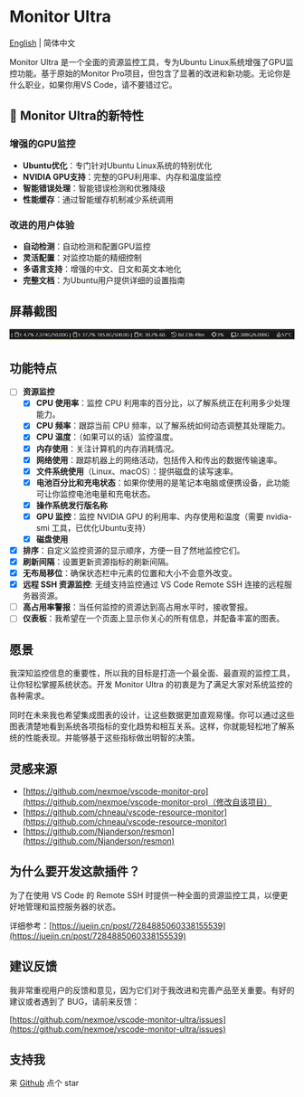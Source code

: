 # Monitor Ultra

[English](./README.md) | 简体中文

Monitor Ultra 是一个全面的资源监控工具，专为Ubuntu Linux系统增强了GPU监控功能。基于原始的Monitor Pro项目，但包含了显著的改进和新功能。无论你是什么职业，如果你用VS Code，请不要错过它。

## 🚀 Monitor Ultra的新特性

### 增强的GPU监控

- **Ubuntu优化**：专门针对Ubuntu Linux系统的特别优化
- **NVIDIA GPU支持**：完整的GPU利用率、内存和温度监控
- **智能错误处理**：智能错误检测和优雅降级
- **性能缓存**：通过智能缓存机制减少系统调用

### 改进的用户体验

- **自动检测**：自动检测和配置GPU监控
- **灵活配置**：对监控功能的精细控制
- **多语言支持**：增强的中文、日文和英文本地化
- **完整文档**：为Ubuntu用户提供详细的设置指南

## 屏幕截图

![screenshot0](assets/screenshot0.png)


## 功能特点

- [ ] **资源监控**
  - [X] **CPU 使用率**：监控 CPU 利用率的百分比，以了解系统正在利用多少处理能力。
  - [X] **CPU 频率**：跟踪当前 CPU 频率，以了解系统如何动态调整其处理能力。
  - [X] **CPU 温度**：（如果可以的话）监控温度。
  - [X] **内存使用**：关注计算机的内存消耗情况。
  - [X] **网络使用**：跟踪机器上的网络活动，包括传入和传出的数据传输速率。
  - [X] **文件系统使用**（Linux、macOS）：提供磁盘的读写速率。
  - [X] **电池百分比和充电状态**：如果你使用的是笔记本电脑或便携设备，此功能可让你监控电池电量和充电状态。
  - [X] **操作系统发行版名称**
  - [X] **GPU 监控**：监控 NVIDIA GPU 的利用率、内存使用和温度（需要 nvidia-smi 工具，已优化Ubuntu支持）
  - [X] **磁盘使用**
- [X] **排序**：自定义监控资源的显示顺序，方便一目了然地监控它们。
- [X] **刷新间隔**：设置更新资源指标的刷新间隔。
- [X] **无布局移位**：确保状态栏中元素的位置和大小不会意外改变。
- [X] **远程 SSH 资源监控**: 无缝支持监控通过 VS Code Remote SSH 连接的远程服务器资源。
- [ ] **高占用率警报**：当任何监控的资源达到高占用水平时，接收警报。
- [ ] **仪表板**：我希望在一个页面上显示你关心的所有信息，并配备丰富的图表。

## 愿景

我深知监控信息的重要性，所以我的目标是打造一个最全面、最直观的监控工具，让你轻松掌握系统状态。开发 Monitor Ultra 的初衷是为了满足大家对系统监控的各种需求。

同时在未来我也希望集成图表的设计，让这些数据更加直观易懂。你可以通过这些图表清楚地看到系统各项指标的变化趋势和相互关系。这样，你就能轻松地了解系统的性能表现。并能够基于这些指标做出明智的决策。

## 灵感来源

- [https://github.com/nexmoe/vscode-monitor-pro](https://github.com/nexmoe/vscode-monitor-pro)（修改自该项目）
- [https://github.com/chneau/vscode-resource-monitor](https://github.com/chneau/vscode-resource-monitor)
- [https://github.com/Njanderson/resmon](https://github.com/Njanderson/resmon)

## 为什么要开发这款插件？

为了在使用 VS Code 的 Remote SSH 时提供一种全面的资源监控工具，以便更好地管理和监控服务器的状态。

详细参考：[https://juejin.cn/post/7284885060338155539](https://juejin.cn/post/7284885060338155539)

## 建议反馈

我非常重视用户的反馈和意见，因为它们对于我改进和完善产品至关重要。有好的建议或者遇到了 BUG，请前来反馈：

[https://github.com/nexmoe/vscode-monitor-ultra/issues](https://github.com/nexmoe/vscode-monitor-ultra/issues)

## 支持我

来 [Github](https://github.com/nexmoe/vscode-monitor-ultra) 点个 star 
